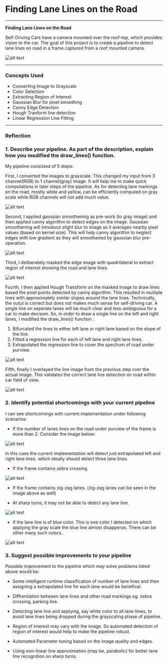 # **Finding Lane Lines on the Road** 

---

**Finding Lane Lines on the Road**

Self-Driving Cars have a camera mounted over the roof-top, which provides vision to the car.
The goal of this project is to create a pipeline to detect lane lines on road in a frame captured from a roof mounted camera.

[image1]: ./test_images/solidYellowCurve.jpg?raw=true "Sample Image from Roof-Mounted Camera"
[image2]: ./test_images_output/solidYellowCurve/solidYellowCurve_2.jpg "Grayscale"
[image3]: ./test_images_output/solidYellowCurve/solidYellowCurve_3.jpg "Gaussian Smoothening"
[image4]: ./test_images_output/solidYellowCurve/solidYellowCurve_4.jpg "Masked"
[image5]: ./test_images_output/solidYellowCurve/solidYellowCurve_5.jpg "Hough"
[image6]: ./test_images_output/solidYellowCurve/solidYellowCurve_6.jpg "Final"
[image7]: ./examples/3lanelines.jpg "3 Lane Line"
[image8]: ./examples/zebra_crossing.jpg "Zebra Crossing"
[image9]: ./examples/challenge.jpg "Blue Lane Line"
[image10]: ./examples/sharp_turn.jpg "Sharp Turn"

![alt text][image1]

---

### Concepts Used
* Converting Image to Grayscale
* Color Selection 
* Extracting Region of Interest 
* Gaussian Blur for pixel smoothing 
* Canny Edge Detection
* Hough Tranform line detection
* Linear Regression Line Fitting

---

### Reflection

### 1. Describe your pipeline. As part of the description, explain how you modified the draw_lines() function.

My pipeline consisted of 5 steps:

First, I converted the images to grayscale. This changed my input from 3 channel(RGB) to 1 channel(gray) image. It will help me to make quick computations in later steps of the pipeline. As for detecting lane markings on the road, mostly white and yellow, can be efficiently computed on gray scale while RGB channels will not add much value.

![alt text][image2]
    

Second, I applied gaussian smoothening as pre-work (to gray image) and then applied canny algorithm to detect edges on the image. Gaussian smoothening will introduce slight blur to image as it averages nearby pixel values (based on kernel size). This will help canny algorithm to neglect edges with low gradient as they will smoothened by gaussian blur pre-operation. 

![alt text][image3]
    

Third, I deliberately masked the edge image with quadrilateral to extract region of interest showing the road and lane lines.

![alt text][image4]
    

Fourth, I then applied Hough Transform on the masked image to draw lines based the pixel points detected by canny algorithm. This resulted in multiple lines with approximately similar slopes around the lane lines. Technically, the outut is correct but does not makes much sense for self-driving car. A single line on seperate lanes will be much clear and less-ambiguous for a car to make decision. 
So, in order to draw a single line on the left and right lanes, I modified the draw_lines() function :
1. Bifurcated the lines to either left lane or right lane based on the slope of the line.
2. Fitted a regression line for each of left lane and right lane lines.
3. Extrapolated the regression line to cover the spectrum of road under purview.

![alt text][image5]
    

Fifth, finally I overlayed the line image from the previous step over the actual image. This validates the correct lane line detection on road within car field of view.
    
![alt text][image6]


### 2. Identify potential shortcomings with your current pipeline

I can see shortcomings with current implementation under following scenarios:

* If the number of lanes lines on the road under purview of the frame is more than 2. Consider the image below:

![alt text][image7]


In this case the current implementation will detect just extrapolated left and right lane lines. which ideally should detect three lane lines.


* If the frame contains zebra crossing

![alt text][image8]

* If the frame contains zig-zag lanes. (zig-zag lanes can be seen in the image above as well)

* At sharp turns, it may not be able to detect any lane line.

![alt text][image10]

* If the lane line is of blue color. This is one color I detected on which applying the gray scale the blue line almost disapperas. There can be other many such colors.

![alt text][image9]

### 3. Suggest possible improvements to your pipeline

Possible improvement to the pipeline which may solve problems listed above would be:
* Some intelligent runtime classification of number of lane lines and then assigning a extrapolated line for each lane would be benefical.

* Diffrentiation between lane lines and other road markings eg. zebra crossing, parking line.

* Detecting lane line and applying, say white color to all lane liines, to avoid lane lines being dropped during the grayscaling phase of pipeline.

* Region of Interest may vary with the image. So automated detection of region of interest would help to make the pipeline robust.

* Automated Parameter tuning based on the image quality and edges.

* Using non-linear line approximation (may be, parabolic) for better lane line recognition on sharp turns. 
